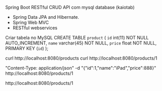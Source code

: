 Spring Boot RESTful CRUD API com mysql database (kaiotab)

- Spring Data JPA and Hibernate.
- Spring Web MVC
- RESTful webservices 


Criar tabela no MySQL
CREATE TABLE `product` (
  `id` int(11) NOT NULL AUTO_INCREMENT,
  `name` varchar(45) NOT NULL,
  `price` float NOT NULL,
  PRIMARY KEY (`id`)
);


curl http://localhost:8080/products
curl http://localhost:8080/products/1


"Content-Type: application/json" -d "{\"id\":1,\"name\":\"iPad\",\"price\":888}" http://localhost:8080/products/1

http://localhost:8080/products/1